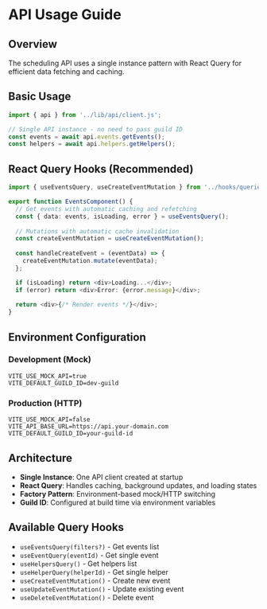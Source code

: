 # API Usage Guide

## Overview

The scheduling API uses a single instance pattern with React Query for efficient data fetching and caching.

## Basic Usage

```typescript
import { api } from '../lib/api/client.js';

// Single API instance - no need to pass guild ID
const events = await api.events.getEvents();
const helpers = await api.helpers.getHelpers();
```

## React Query Hooks (Recommended)

```typescript
import { useEventsQuery, useCreateEventMutation } from '../hooks/queries/useEventsQuery.js';

export function EventsComponent() {
  // Get events with automatic caching and refetching
  const { data: events, isLoading, error } = useEventsQuery();
  
  // Mutations with automatic cache invalidation
  const createEventMutation = useCreateEventMutation();
  
  const handleCreateEvent = (eventData) => {
    createEventMutation.mutate(eventData);
  };

  if (isLoading) return <div>Loading...</div>;
  if (error) return <div>Error: {error.message}</div>;
  
  return <div>{/* Render events */}</div>;
}
```

## Environment Configuration

### Development (Mock)
```env
VITE_USE_MOCK_API=true
VITE_DEFAULT_GUILD_ID=dev-guild
```

### Production (HTTP)
```env
VITE_USE_MOCK_API=false
VITE_API_BASE_URL=https://api.your-domain.com
VITE_DEFAULT_GUILD_ID=your-guild-id
```

## Architecture

- **Single Instance**: One API client created at startup
- **React Query**: Handles caching, background updates, and loading states
- **Factory Pattern**: Environment-based mock/HTTP switching
- **Guild ID**: Configured at build time via environment variables

## Available Query Hooks

- `useEventsQuery(filters?)` - Get events list
- `useEventQuery(eventId)` - Get single event
- `useHelpersQuery()` - Get helpers list
- `useHelperQuery(helperId)` - Get single helper
- `useCreateEventMutation()` - Create new event
- `useUpdateEventMutation()` - Update existing event
- `useDeleteEventMutation()` - Delete event